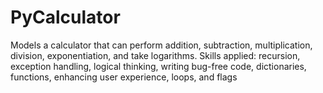 # PyCalculator
Models a calculator that can perform addition, subtraction, multiplication,
division, exponentiation, and take logarithms.
Skills applied: recursion, exception handling, logical thinking, writing bug-free code,
dictionaries, functions, enhancing user experience, loops, and flags
